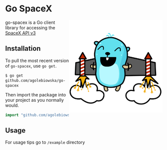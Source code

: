 # Go SpaceX

<img align="right" alt="gopher" align="center" src="https://raw.githubusercontent.com/agolebiowska/go-spacex/master/img/maria_letta_character_47.png" width="300">

go-spacex is a Go client library for accessing the [SpaceX API v3](https://docs.spacexdata.com/?version=latest)

## Installation
To pull the most recent version of `go-spacex`, use `go get`.

```shell
$ go get github.com/agolebiowska/go-spacex
```

Then import the package into your project as you normally would.

```go
import "github.com/agolebiowska/go-spacex"
```

## Usage

For usage tips go to `/example` directory